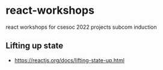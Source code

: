 # react-workshops
react workshops for csesoc 2022 projects subcom induction

## Lifting up state
- https://reactjs.org/docs/lifting-state-up.html